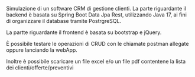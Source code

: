 Simulazione di un software CRM di gestione clienti. La parte riguardante il backend è basata su Spring Boot Data Jpa Rest, utilizzando Java 17, ai fini di organizzare il database tramite PostrgreSQL.

La partte riguardante il frontend è basata su bootstrap e jQuery.

È possibile testare le operazioni di CRUD con le chiamate postman allegate oppure lanciando la webApp.

Inoltre è possibile scaricare un file excel e/o un file pdf contentene la lista dei clienti/offerte/preventivi

